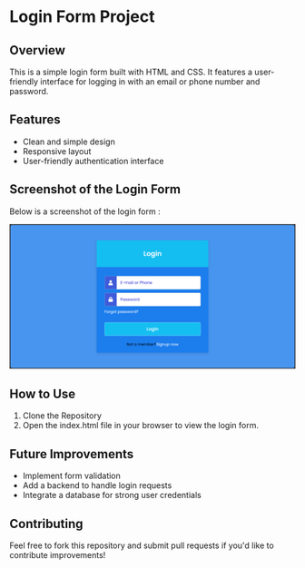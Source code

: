 # Login Form Project

## Overview
This is a simple login form built with HTML and CSS. It features a user-friendly interface for logging in with an email or phone number and password.

## Features 
- Clean and simple design
- Responsive layout
- User-friendly authentication interface

## Screenshot of the Login Form
Below is a screenshot of the login form : 

![Login Form Screenshot](loginformInterface.png)

## How to Use 
1. Clone the Repository 
2. Open the index.html file in your browser to view the login form.

## Future Improvements
- Implement form validation
- Add a backend to handle login requests
- Integrate a database for strong user credentials

## Contributing
Feel free to fork this repository and submit pull requests if you'd  like to contribute improvements!